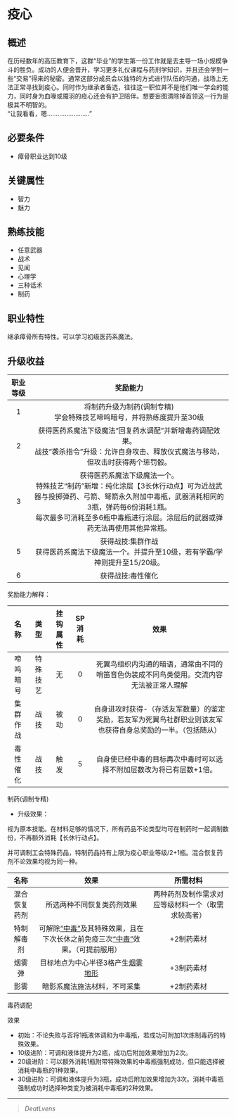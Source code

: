 # 疫心

## 概述

在历经数年的高压教育下，这群“毕业”的学生第一份工作就是去主导一场小规模争斗的胜负。成功的人便会晋升，学习更多礼仪课程与药剂学知识，并且还会学到一些“交易”得来的秘密。通常这部分成员会以独特的方式进行队伍的沟通，战场上无法正常寻找到疫心。同时作为继承者备选，往往这一职位并不是他们唯一学会的能力，同时身为血喙或魇羽的疫心还会有护卫陪伴。想要妄图清除掉首领这一行为是极其不明智的。<br>“让我看看，嗯……………………”

## 必要条件

* 瘴骨职业达到10级

## 关键属性

* 智力
* 魅力

## 熟练技能

* 任意武器
* 战术
* 见闻
* 心理学
* 三种话术
* 制药

## 职业特性

继承瘴骨所有特性。可以学习初级医药系魔法。

## 升级收益

职业等级|奖励能力
:--:|:--:
1|将制药升级为制药(调制专精)<br>学会特殊技艺啼鸣暗号，并将熟练度提升至30级
2|获得医药系魔法下级魔法“回复药水调配”并新增毒药调配效果。<br>战技“袭杀指令”升级：允许自身攻击、释放仪式魔法与移动，但攻击时获得两个惩罚骰。
3|获得医药系魔法下级魔法一个。<br>特殊技艺“制药”新增：纯化涂层【3长休行动点】可为近战武器与投掷弹药、弓箭、弩箭永久附加中毒瓶，武器消耗相同的3瓶，弹药每6份消耗1瓶。<br>每次最多可消耗至多6瓶中毒瓶进行涂层。涂层后的武器或弹药无法再使用其他异常瓶。
5|获得战技:集群作战<br>获得医药系魔法下级魔法一个。并提升至10级，若有学霸/学神则提升至15/20级。
6|获得战技:毒性催化

奖励能力解释：

名称|类型|挂钩属性|SP消耗|效果
:--:|:--:|:--:|:--:|:--:
啼鸣暗号|特殊技艺|无|0|死翼鸟组织内沟通的暗语，通常由不同的哨笛音色伪装成不同鸟类使用。交流内容无法被正常人理解
集群作战|战技|被动|0|自身进攻时获得-（存活友军数量）的鉴定奖励，若友军为死翼鸟社群职业则该友军也获得自身总奖励的一半。（包括随从）
毒性催化|战技|触发|5|自身使已经中毒的目标再次中毒时可以选择不附加层数改为将已有层数+1倍。

制药(调制专精)

* 升级效果：

视为原本技能。在材料足够的情况下，所有药品不论类型均可在制药时一起调制数份，不再额外消耗【长休行动点】。

并可调制工会特殊药品，特制药品持有上限为疫心职业等级/2+1瓶。混合恢复药剂不论效果均视为同一种。

名称|效果|所需材料
:--:|:--:|:--:
混合恢复药剂|所选两种不同恢复类药剂效果|两种药剂及制作需求对应等级材料一个（取需求较高者）
特制解毒剂|可解除<a href="../../../../status/normal/#中毒" target="_blank">“中毒”</a>及其特殊效果，且在下次长休之前免疫三次<a href="../../../../status/normal/#中毒" target="_blank">“中毒”</a>效果。（可提前服用）|+2制药素材
烟雾弹|目标地点为中心半径3格产生<a href="../../../../status/terrain/#烟雾地形" target="_blank">烟雾地形</a>|+3制药素材
影雾|暗影系魔法施法材料，不可采集|+2制药素材

毒药调配

效果

* 初始：不论失败与否将1瓶液体调和为中毒瓶，若成功可附加1次炼制毒药的特殊效果。
* 10级进阶：可调和液体提升为2瓶，成功后附加效果增加为2次。
* 20级进阶：可以额外消耗1瓶附带特殊效果的中毒瓶强制成功，但只能选择被消耗中毒瓶的1种效果。
* 30级进阶：可调和液体提升为3瓶，成功后附加效果增加为3次。消耗中毒瓶强制成功时选择种类变为被消耗中毒瓶的2种效果。

---

> *DeatLvens*